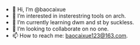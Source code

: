 - 👋 Hi, I’m @baocaixue
- 👀 I’m interested in insterestring tools on arch.
- 🌱 I’m currently learning dwm and st by suckless.
- 💞️ I’m looking to collaborate on no one.
- 📫 How to reach me: baocaixue123@163.com.
